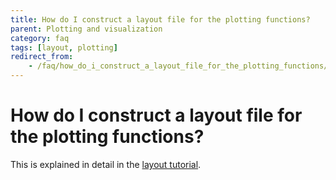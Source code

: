 ```yaml
---
title: How do I construct a layout file for the plotting functions?
parent: Plotting and visualization
category: faq
tags: [layout, plotting]
redirect_from:
    - /faq/how_do_i_construct_a_layout_file_for_the_plotting_functions/
---
```


# How do I construct a layout file for the plotting functions?

This is explained in detail in the [layout tutorial](/tutorial/layout).
